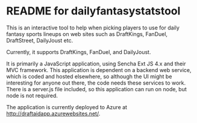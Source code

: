 # README for dailyfantasystatstool
This is an interactive tool to help when picking players to use for daily fantasy sports lineups on web sites
such as DraftKings, FanDuel, DraftStreet, DailyJoust etc. 

Currently, it supports DraftKings, FanDuel, and DailyJoust.

It is primarily a JavaScript application, using Sencha Ext JS 4.x and their MVC framework.
This application is dependent on a backend web service, which is coded and hosted elsewhere, 
so although the UI might be interesting for anyone out there, the code needs these services to work.
There is a server.js file included, so this application can run on node, but node is not required.

The application is currently deployed to Azure at http://draftaidapp.azurewebsites.net/.
